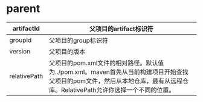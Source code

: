 
# parent


|artifactId|父项目的artifact标识符|
|---|---|
|groupId|父项目的group标识符|
|version|父项目的版本|
|relativePath|父项目的pom.xml文件的相对路径。默认值为../pom.xml。maven首先从当前构建项目开始查找父项目的pom文件，然后从本地仓库，最有从远程仓库。RelativePath允许你选择一个不同的位置。|











